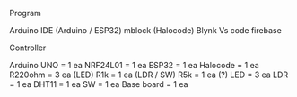 Program


Arduino IDE (Arduino / ESP32)
mblock (Halocode)
Blynk
Vs code
firebase


Controller

 Arduino UNO  = 1 ea
 NRF24L01  = 1 ea
 ESP32 = 1 ea
 Halocode = 1 ea
 R220ohm = 3 ea (LED)
 R1k   = 1 ea (LDR / SW)
 R5k   = 1 ea (?)
 LED   = 3 ea
 LDR   = 1 ea
 DHT11 = 1 ea
 SW    = 1 ea
 Base board = 1 ea

